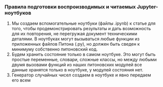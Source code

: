 ### Правила подготовки воспроизводимых и читаемых Jupyter-ноутбуков

1. Мы создаем вспомогательные ноутбуки (файлы .ipynb) к статье для того, чтобы продемонстрировать результаты и дать возможность для их повторения, не перегружая документ техническими деталями. В ноутбуках могут вызываться любые функции из приложенных файлов Питона (.py), но должен быть сведен к минимуму собственно питоновский код.
2. Будем хранить состояние только в самом ноутбуке. Это могут быть простые переменные, словари, сложные классы, но между любыми двумя вызовами функций из наших питоновских модулей все данные хранятся только в ноутбуке, у модулей состояния нет.
3. Генератор случайных чисел создаем в ноутбуке и явно передаем его всем 



